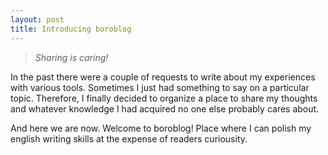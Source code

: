 ```yaml
---
layout: post
title: Introducing boroblog
---
```


> *Sharing is caring!*


In the past there were a couple of requests to write about my experiences with various tools. Sometimes I just had something to say on a particular topic. Therefore, I finally decided to organize a place to share my thoughts and whatever knowledge I had acquired no one else probably cares about.

And here we are now. Welcome to boroblog! Place where I can polish my english writing skills at the expense of readers curiousity.
